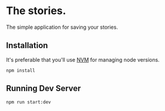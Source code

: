 # The stories.

The simple application for saving your stories.

## Installation

It's preferable that you'll use [NVM](https://github.com/creationix/nvm) for managing node versions.

```
npm install
```

## Running Dev Server

```
npm run start:dev
```